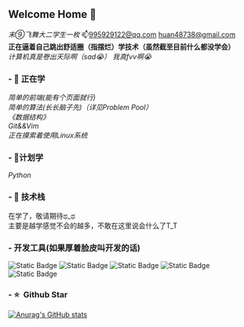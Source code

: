 ## Welcome Home 👋
*末⑨飞舞大二学生一枚*  📫995929122@qq.com huan48738@gmail.com  
**正在逼着自己跳出舒适圈（指摆烂）学技术（虽然截至目前什么都没学会）**  
*计算机真是卷出天际啊（sad😭） 我真fvv啊😭*  

### - 🌱 正在学
*简单的前端(能有个页面就行)*  
*简单的算法(长长脑子先)（详见Problem Pool）*  
*《数据结构》*  
*Git&&Vim*    
*正在摸索着使用Linux系统*  

### - 🚀计划学  
*Python*  

### - 🔭 技术栈 
在学了，敬请期待ಥ_ಥ  
主要是越学感觉不会的越多，不敢在这里说会什么了T_T


### - 开发工具(如果厚着脸皮叫开发的话)
![Static Badge](https://img.shields.io/badge/VS%20Code-blue)
![Static Badge](https://img.shields.io/badge/%20%20Eclipse%20%20-orange)
![Static Badge](https://img.shields.io/badge/Visual%20Studio%20%20-purple)
![Static Badge](https://img.shields.io/badge/Git%20%20-red)
![Static Badge](https://img.shields.io/badge/Copilot%20!!!%20%20-red?style=flat-square)


### - ⭐️ &nbsp;Github Star
[![Anurag's GitHub stats](https://github-readme-stats.vercel.app/api?username=AK12-Official&show_icons=true&theme=tokyonight&locale=cn)](https://github.com/anuraghazra/github-readme-stats)

<!--
**995929122/995929122** is a ✨ _special_ ✨ repository because its `README.md` (this file) appears on your GitHub profile.

Here are some ideas to get you started:

- 🔭 I’m currently working on ...
- 🌱 I’m currently learning ...
- 👯 I’m looking to collaborate on ...
- 🤔 I’m looking for help with ...
- 💬 Ask me about ...
- 📫 How to reach me: ...
- 😄 Pronouns: ...
- ⚡ Fun fact: ...
-->
